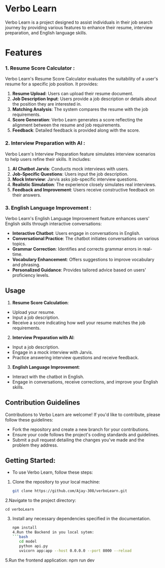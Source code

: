 # Verbo Learn

Verbo Learn is a project designed to assist individuals in their job search journey by
providing various features to enhance their resume, interview preparation, and English
language skills.

# Features

### 1. Resume Score Calculator :

Verbo Learn's Resume Score Calculator evaluates the suitability of a user's resume for a
specific job position. It provides:

1. **Resume Upload**: Users can upload their resume document.
2. **Job Description Input**: Users provide a job description or details about the position
   they are interested in.
3. **Matching Analysis**: The system compares the resume with the job requirements.
4. **Score Generation**: Verbo Learn generates a score reflecting the alignment
   between the resume and job requirements.
5. **Feedback**: Detailed feedback is provided along with the score.

### 2. Interview Preparation with AI :

Verbo Learn's Interview Preparation feature simulates interview scenarios to help users
refine their skills. It includes:

1. **AI Chatbot Jarvis**: Conducts mock interviews with users.
2. **Job-Specific Questions**: Users input the job description.
3. **Mock Interview**: Jarvis asks job-specific interview questions.
4. **Realistic Simulation**: The experience closely simulates real interviews.
5. **Feedback and Improvement**: Users receive constructive feedback on their
   answers.

### 3. English Language Improvement :

Verbo Learn's English Language Improvement feature enhances users' English skills
through interactive conversations:

- **Interactive Chatbot**: Users engage in conversations in English.
- **Conversational Practice**: The chatbot initiates conversations on various topics.
- **Grammar Correction**: Identifies and corrects grammar errors in real-time.
- **Vocabulary Enhancement**: Offers suggestions to improve vocabulary and phrasing.
- **Personalized Guidance**: Provides tailored advice based on users' proficiency levels.

## Usage

1. **Resume Score Calculation**:

- Upload your resume.
- Input a job description.
- Receive a score indicating how well your resume matches the job requirements.

2. **Interview Preparation with AI**:

- Input a job description.
- Engage in a mock interview with Jarvis.
- Practice answering interview questions and receive feedback.

3. **English Language Improvement**:

- Interact with the chatbot in English.
- Engage in conversations, receive corrections, and improve your English skills.

## Contribution Guidelines

Contributions to Verbo Learn are welcome! If you'd like to contribute, please follow these
guidelines:

- Fork the repository and create a new branch for your contributions.
- Ensure your code follows the project's coding standards and guidelines.
- Submit a pull request detailing the changes you've made and the problem they address.

## Getting Started:

- To use Verbo Learn, follow these steps:

1. Clone the repository to your local machine:

   ```bash
   git clone https://github.com/Ajay-308/verboLearn.git

   ```

2.Navigate to the project directory:

    cd verboLearn

3. Install any necessary dependencies specified in the documentation.
   ```bash
   npm install
   4.Run the Backend in you local sytem:
   ```bash
      cd model
      python api.py
      uvicorn app:app --host 0.0.0.0 --port 8000 --reload
   ```

5.Run the frontend application:
npm run dev
